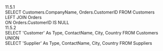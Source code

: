 
11.5.1  
SELECT Customers.CompanyName, Orders.CustomerID FROM Customers  
LEFT JOIN Orders  
ON Orders.CustomerID IS NULL  
11.5.2  
SELECT 'Customer' As Type, ContactName, City, Country FROM Customers  
UNION  
SELECT 'Supplier' As Type, ContactName, City, Country FROM Suppliers  



